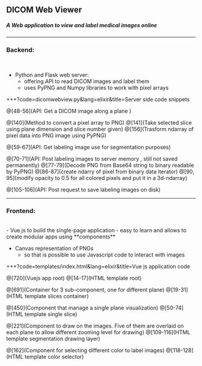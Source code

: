 
## DICOM Web Viewer

##### A Web application to view and label medical images online 

---
### Backend:

<br> 

- Python and Flask web server:
    - offering API to read DICOM images and label them
    - uses PyPNG and Numpy libraries to work with pixel arrays
    
+++?code=dicomwebview.py&lang=elixir&title=Server side code snippets

@[48-56](API: Get a DICOM image along a plane )

@[140](Method to convert a pixel array to PNG)
@[141](Take selected slice using plane dimension and slice number given)
@[156](Trasform ndarray of pixel data into PNG image using PyPNG)

@[59-67](API: Get labeling image use for segmentation purposes)

@[70-71](API: Post labeling images to server memory , still not saved permanently)
@[77-79](Decode PNG from Base64 string to binary readable by PyPNG)
@[86-87](create ndarry of pixel from binary data iterator)
@[90, 95](modify opacity to 0.5 for all colored pixels and put it in a 3d-ndarray)

@[105-106](API: Post request to save labeling images on disk)

---
### Frontend:
<br>
- Vue.js to build the single-page application
    - easy to learn and allows to create modular apps using **components**  

- Canvas representation of PNGs
    - so that is possible to use Javascript code to interact with images  

+++?code=templates/index.html&lang=elixir&title=Vue js application code

@[720](Vuejs app root)
@[14-17](HTML template root)

@[691](Container for 3 sub-component, one for different plane)
@[19-31](HTML template slices container)

@[450](Component that manage a single plane visualization)
@[50-74](HTML template single slice)

@[221](Component to draw on the images. Five of them are overlaid on each plane to allow different zooming level for drawing)
@[109-116](HTML template segmentation drawing layer)

@[162](Component for selecting different color to label images)
@[118-128](HTML template color selector)